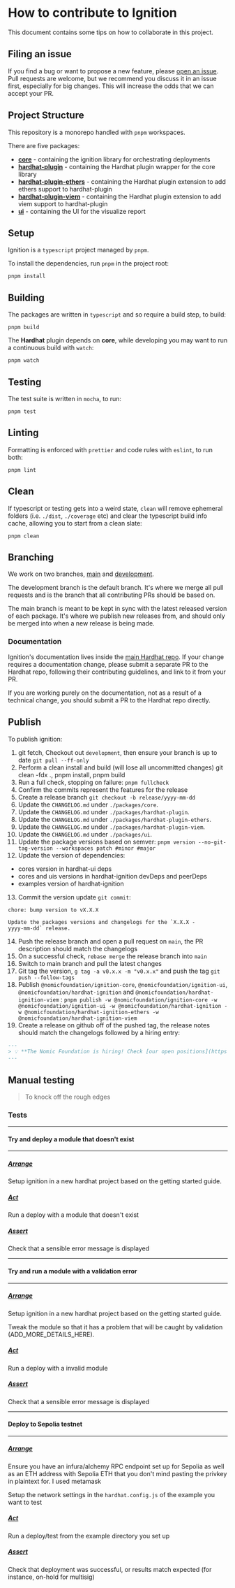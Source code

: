 # How to contribute to Ignition

This document contains some tips on how to collaborate in this project.

## Filing an issue

If you find a bug or want to propose a new feature, please [open an issue](https://github.com/nomicfoundation/hardhat-ignition/issues/new). Pull requests are welcome, but we recommend you discuss it in an issue first, especially for big changes. This will increase the odds that we can accept your PR.

## Project Structure

This repository is a monorepo handled with `pnpm` workspaces.

There are five packages:

- [**core**](./packages/core/README.md) - containing the ignition library for orchestrating deployments
- [**hardhat-plugin**](./packages/hardhat-plugin/README.md) - containing the Hardhat plugin wrapper for the core library
- [**hardhat-plugin-ethers**](./packages/hardhat-plugin-ethers/README.md) - containing the Hardhat plugin extension to add ethers support to hardhat-plugin
- [**hardhat-plugin-viem**](./packages/hardhat-plugin-viem/README.md) - containing the Hardhat plugin extension to add viem support to hardhat-plugin
- [**ui**](./packages/ui/README.md) - containing the UI for the visualize report

## Setup

Ignition is a `typescript` project managed by `pnpm`.

To install the dependencies, run `pnpm` in the project root:

```shell
pnpm install
```

## Building

The packages are written in `typescript` and so require a build step, to build:

```shell
pnpm build
```

The **Hardhat** plugin depends on **core**, while developing you may want to run a continuous build with `watch`:

```shell
pnpm watch
```

## Testing

The test suite is written in `mocha`, to run:

```shell
pnpm test
```

## Linting

Formatting is enforced with `prettier` and code rules with `eslint`, to run both:

```shell
pnpm lint
```

## Clean

If typescript or testing gets into a weird state, `clean` will remove ephemeral folders (i.e. `./dist`, `./coverage` etc) and clear the typescript build info cache, allowing you to start from a clean slate:

```shell
pnpm clean
```

## Branching

We work on two branches, [main](https://github.com/nomicfoundation/hardhat-ignition/tree/main) and [development](https://github.com/nomicfoundation/hardhat-ignition/tree/development).

The development branch is the default branch. It's where we merge all pull requests and is the branch that all contributing PRs should be based on.

The main branch is meant to be kept in sync with the latest released version of each package. It's where we publish new releases from, and should only be merged into when a new release is being made.

### Documentation

Ignition's documentation lives inside the [main Hardhat repo](https://github.com/nomicfoundation/hardhat/tree/main). If your change requires a documentation change, please submit a separate PR to the Hardhat repo, following their contributing guidelines, and link to it from your PR.

If you are working purely on the documentation, not as a result of a technical change, you should submit a PR to the Hardhat repo directly.

## Publish

To publish ignition:

1. git fetch, Checkout out `development`, then ensure your branch is up to date `git pull --ff-only`
2. Perform a clean install and build (will lose all uncommitted changes) git clean -fdx ., pnpm install, pnpm build
3. Run a full check, stopping on failure: `pnpm fullcheck`
4. Confirm the commits represent the features for the release
5. Create a release branch `git checkout -b release/yyyy-mm-dd`
6. Update the `CHANGELOG.md` under `./packages/core`.
7. Update the `CHANGELOG.md` under `./packages/hardhat-plugin`.
8. Update the `CHANGELOG.md` under `./packages/hardhat-plugin-ethers`.
9. Update the `CHANGELOG.md` under `./packages/hardhat-plugin-viem`.
10. Update the `CHANGELOG.md` under `./packages/ui`.
11. Update the package versions based on semver: `pnpm version --no-git-tag-version --workspaces patch #minor #major`
12. Update the version of dependencies:

- cores version in hardhat-ui deps
- cores and uis versions in hardhat-ignition devDeps and peerDeps
- examples version of hardhat-ignition

13. Commit the version update `git commit`:

```
chore: bump version to vX.X.X

Update the packages versions and changelogs for the `X.X.X -
yyyy-mm-dd` release.
```

14. Push the release branch and open a pull request on `main`, the PR description should match the changelogs
15. On a successful check, `rebase merge` the release branch into `main`
16. Switch to main branch and pull the latest changes
17. Git tag the version, `g tag -a v0.x.x -m "v0.x.x"` and push the tag `git push --follow-tags`
18. Publish `@nomicfoundation/ignition-core`, `@nomicfoundation/ignition-ui`, `@nomicfoundation/hardhat-ignition` and `@nomicfoundation/hardhat-ignition-viem` : `pnpm publish -w @nomicfoundation/ignition-core -w @nomicfoundation/ignition-ui -w @nomicfoundation/hardhat-ignition -w @nomicfoundation/hardhat-ignition-ethers -w @nomicfoundation/hardhat-ignition-viem`
19. Create a release on github off of the pushed tag, the release notes should match the changelogs followed by a hiring entry:

```markdown
---
> 💡 **The Nomic Foundation is hiring! Check [our open positions](https://www.nomic.foundation/jobs).**
---
```

## Manual testing

> To knock off the rough edges

### Tests

---

#### **Try and deploy a module that doesn't exist**

---

##### <u>_Arrange_</u>

Setup ignition in a new hardhat project based on the getting started guide.

##### <u>_Act_</u>

Run a deploy with a module that doesn't exist

##### <u>_Assert_</u>

Check that a sensible error message is displayed

---

#### **Try and run a module with a validation error**

---

##### <u>_Arrange_</u>

Setup ignition in a new hardhat project based on the getting started guide.

Tweak the module so that it has a problem that will be caught by validation (ADD_MORE_DETAILS_HERE).

##### <u>_Act_</u>

Run a deploy with a invalid module

##### <u>_Assert_</u>

Check that a sensible error message is displayed

---

#### **Deploy to Sepolia testnet**

---

##### <u>_Arrange_</u>

Ensure you have an infura/alchemy RPC endpoint set up for Sepolia as well as an ETH address with Sepolia ETH that you don't mind pasting the privkey in plaintext for. I used metamask

Setup the network settings in the `hardhat.config.js` of the example you want to test

##### <u>_Act_</u>

Run a deploy/test from the example directory you set up

##### <u>_Assert_</u>

Check that deployment was successful, or results match expected (for instance, on-hold for multisig)
